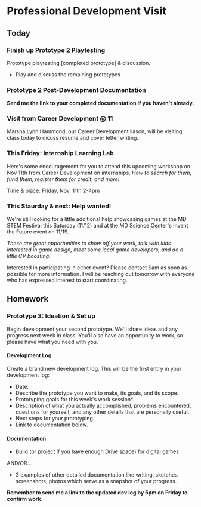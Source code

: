 # Professional Development Visit

## Today

### Finish up Prototype 2 Playtesting
Prototype playtesting [completed prototype] & discussion.
- Play and discuss the remaining prototypes

### Prototype 2 Post-Development Documentation
**Send me the link to your completed documentation if you haven't already.**

### Visit from Career Development @ 11
Marsha Lynn Hammond, our Career Development liason, will be visiting class today to dicuss resume and cover letter writing. 

### This Friday: Internship Learning Lab
Here's some encouragement for you to attend this upcoming workshop on Nov 11th from Career Development on internships. _How to search for them, fund them, register them for credit, and more!_

Time & place: Friday, Nov. 11th 2-4pm

### This Staurday & next: Help wanted!
We're still looking for a little additional help showcasing games at the MD STEM Festival this Saturday (11/12) and at the MD Science Center's Invent the Future event on 11/19. 

_These are great opportunities to show off your work, talk with kids interested in game design, meet some local game developers, and do a little CV boosting!_

Interested in participating in either event? Please contact Sam as soon as possible for more information. I will be reaching out tomorrow with everyone who has expressed interest to start coordinating.

## Homework

### Prototype 3: Ideation & Set up
Begin development your second prototype. We'll share ideas and any progress next week in class. You'll also have an opportunity to work, so please have what you need with you.

#### Development Log
Create a brand new development log. This will be the first entry in your development log:
- Date.
- Describe the prototype you want to make, its goals, and its scope. 
- Prototyping goals for this week's work session*.
- Description of what you actually accomplished, problems encountered, questions for yourself, and any other details that are personally useful.
- Next steps for your prototyping.
- Link to documentation below.

#### Documentation
- Build (or project if you have enough Drive space) for digital games

AND/OR...

- 3 examples of other detailed documentation like writing, sketches, screenshots, photos which serve as a snapshot of your progress.

**Remember to send me a link to the updated dev log by 5pm on Friday to confirm work.**
